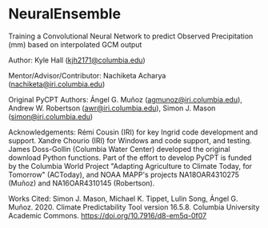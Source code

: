 # NeuralEnsemble
Training a Convolutional Neural Network to predict Observed Precipitation (mm) based on interpolated GCM output 

Author: 
Kyle Hall (kjh2171@columbia.edu)


Mentor/Advisor/Contributor:
Nachiketa Acharya (nachiketa@iri.columbia.edu) 


Original PyCPT Authors:
Ángel G. Muñoz (agmunoz@iri.columbia.edu), Andrew W. Robertson (awr@iri.columbia.edu), Simon J. Mason (simon@iri.columbia.edu)


Acknowledgements:
Rémi Cousin (IRI) for key Ingrid code development and support. Xandre Chourio (IRI) for Windows and code support, and testing. James Doss-Gollin (Columbia Water Center) developed the original download Python functions. Part of the effort to develop PyCPT is funded by the Columbia World Project "Adapting Agriculture to Climate Today, for Tomorrow" (ACToday), and NOAA MAPP's projects NA18OAR4310275 (Muñoz) and NA16OAR4310145 (Robertson).


Works Cited:
Simon J. Mason, Michael K. Tippet, Lulin Song, Ángel G. Muñoz. 2020. Climate Predictability Tool version 16.5.8. Columbia University Academic Commons.    https://doi.org/10.7916/d8-em5q-0f07

